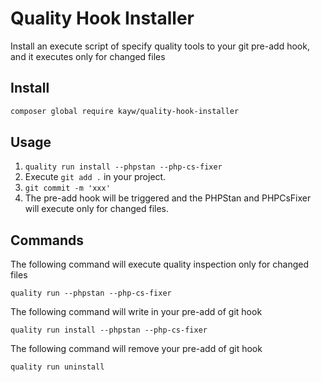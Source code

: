 # Quality Hook Installer

Install an execute script of specify quality tools to your git pre-add hook, and it executes only for changed files
## Install

```BASH
composer global require kayw/quality-hook-installer
```

## Usage

1. `quality run install --phpstan --php-cs-fixer`
2. Execute `git add .` in your project.
3. `git commit -m 'xxx'`
4. The pre-add hook will be triggered and the PHPStan and PHPCsFixer will execute only for changed files.

## Commands

The following command will execute quality inspection only for changed files

`quality run --phpstan --php-cs-fixer`

The following command will write in your pre-add of git hook

`quality run install --phpstan --php-cs-fixer`

The following command will remove your pre-add of git hook

`quality run uninstall`

